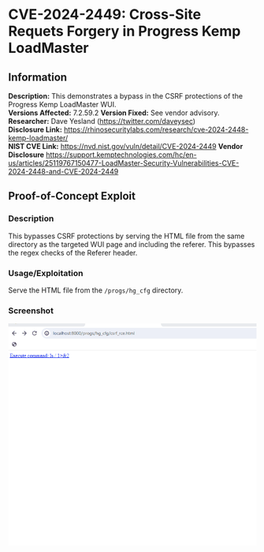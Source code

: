 # CVE-2024-2449: Cross-Site Requets Forgery in Progress Kemp LoadMaster

## Information
**Description:** This demonstrates a bypass in the CSRF protections of the Progress Kemp LoadMaster WUI.  
**Versions Affected:**  7.2.59.2 
**Version Fixed:** See vendor advisory.  
**Researcher:** Dave Yesland (https://twitter.com/daveysec)  
**Disclosure Link:** https://rhinosecuritylabs.com/research/cve-2024-2448-kemp-loadmaster/  
**NIST CVE Link:** https://nvd.nist.gov/vuln/detail/CVE-2024-2449
**Vendor Disclosure** https://support.kemptechnologies.com/hc/en-us/articles/25119767150477-LoadMaster-Security-Vulnerabilities-CVE-2024-2448-and-CVE-2024-2449  

## Proof-of-Concept Exploit
### Description
This bypasses CSRF protections by serving the HTML file from the same directory as the targeted WUI page and including the referer. This bypasses the regex checks of the Referer header. 

### Usage/Exploitation
Serve the HTML file from the `/progs/hg_cfg` directory.  

### Screenshot
![Alt-text that shows up on hover](poc_image.gif)